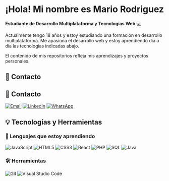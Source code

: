 # ¡Hola! Mi nombre es Mario Rodriguez

**Estudiante de Desarrollo Multiplataforma y Tecnologías Web** 💻

Actualmente tengo 18 años y estoy estudiando una formación en desarrollo multiplataforma. Me apasiona el desarrollo web y estoy aprendiendo dia a dia las tecnologias indicadas abajo.

El contenido de mis repositorios refleja mis aprendizajes y proyectos personales.

## 📧 Contacto

## 📧 Contacto

[![Email](https://img.shields.io/badge/Email-D14836?style=for-the-badge&logo=gmail&logoColor=white)](mailto:mario.rodriguez.2006@protonmail.com)
[![LinkedIn](https://img.shields.io/badge/LinkedIn-0077B5?style=for-the-badge&logo=linkedin&logoColor=white)](https://www.linkedin.com/in/mario-rodriguez-rodriguez-7104aa330/)
[![WhatsApp](https://img.shields.io/badge/WhatsApp-25D366?style=for-the-badge&logo=whatsapp&logoColor=white)](https://wa.me/660866403)

## 💡 Tecnologías y Herramientas

### 🚀 Lenguajes que estoy aprendiendo

![JavaScript](https://img.shields.io/badge/JavaScript-323330?style=for-the-badge&logo=javascript&logoColor=F7DF1E)
![HTML5](https://img.shields.io/badge/HTML5-E34F26?style=for-the-badge&logo=html5&logoColor=white)
![CSS3](https://img.shields.io/badge/CSS3-1572B6?style=for-the-badge&logo=css3&logoColor=white)
![React](https://img.shields.io/badge/React-20232A?style=for-the-badge&logo=react&logoColor=61DAFB)
![PHP](https://img.shields.io/badge/PHP-777BB4?style=for-the-badge&logo=php&logoColor=white)
![SQL](https://img.shields.io/badge/SQL-4479A1?style=for-the-badge&logo=mysql&logoColor=white)
![Java](https://img.shields.io/badge/Java-ED8B00?style=for-the-badge&logo=openjdk&logoColor=white)

### 🛠️ Herramientas

![Git](https://img.shields.io/badge/Git-F05032?style=for-the-badge&logo=git&logoColor=white)
![Visual Studio Code](https://img.shields.io/badge/VS_Code-0078D4?style=for-the-badge&logo=visual%20studio%20code&logoColor=white)
